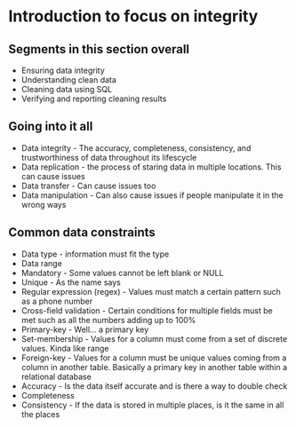 # Introduction to focus on integrity

## Segments in this section overall

* Ensuring data integrity
* Understanding clean data
* Cleaning data using SQL
* Verifying and reporting cleaning results

## Going into it all

* Data integrity - The accuracy, completeness, consistency, and trustworthiness of data throughout its lifescycle
* Data replication - the process of staring data in multiple locations.  This can cause issues
* Data transfer - Can cause issues too
* Data manipulation - Can also cause issues if people manipulate it in the wrong ways

## Common data constraints

* Data type - information must fit the type
* Data range
* Mandatory - Some values cannot be left blank or NULL
* Unique - As the name says
* Regular expression (regex) - Values must match a certain pattern such as a phone number
* Cross-field validation - Certain conditions for multiple fields must be met such as all the numbers adding up to 100%
* Primary-key - Well... a primary key
* Set-membership - Values for a column must come from a set of discrete values.  Kinda like range
* Foreign-key - Values for a column must be unique values coming from a column in another table.  Basically a primary key in another table within a relational database
* Accuracy - Is the data itself accurate and is there a way to double check
* Completeness
* Consistency - If the data is stored in multiple places, is it the same in all the places
